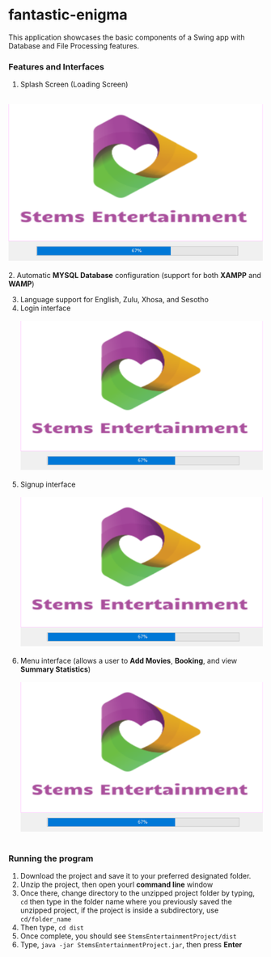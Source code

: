 # fantastic-enigma
This application showcases the basic components of a Swing app with Database and File Processing features.

<h3><b>Features and Interfaces</b></h3>

1. Splash Screen (Loading Screen) 
<br></br>

![](snippets/Loading%20Form.PNG)
<br></br>
2. Automatic <b>MYSQL Database</b> configuration (support for both <b>XAMPP</b> and <b>WAMP</b>)

3. Language support for English, Zulu, Xhosa, and Sesotho
4. Login interface
<br></br>
![](snippets/Loading%20Form.PNG)
<br></br>
5. Signup interface
<br></br>
![](snippets/Loading%20Form.PNG)
<br></br>
6. Menu interface (allows a user to <b>Add Movies</b>, <b>Booking</b>, and view <b>Summary Statistics</b>)
<br></br>
![](snippets/Loading%20Form.PNG)
<br></br> 

<h3><b>Running the program</b></h3>

<ol>
  <li> Download the project and save it to your preferred designated folder.</li>
  <li> Unzip the project, then open yourl <b>command line</b> window </li>
  <li> Once there, change directory to the unzipped project folder by typing, <code>cd</code> then type in 
    the folder name where you previously saved the unzipped project, if      
       the project is inside a subdirectory, use <code>cd/folder_name</code></li>
  <li> Then type, <code>cd dist</code></li>
  <li> Once complete, you should see <code>StemsEntertainmentProject/dist</code></li>
  <li> Type, <code>java -jar StemsEntertainmentProject.jar</code>, then press <b>Enter</b>
 

